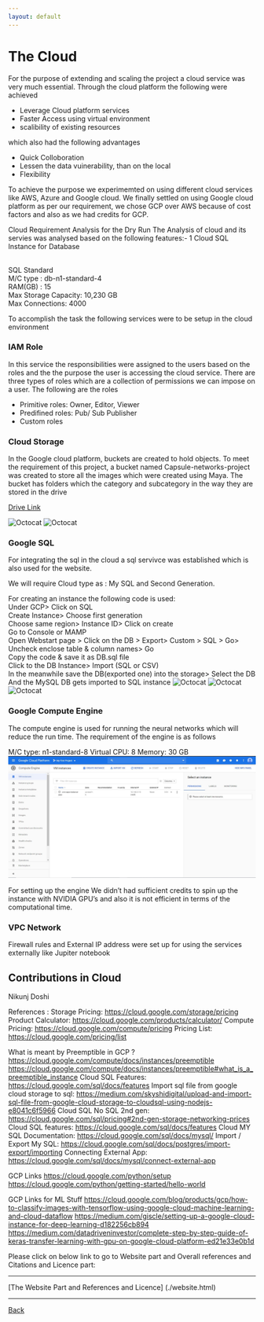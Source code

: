 ```yaml
---
layout: default
---
```





# The Cloud

For the purpose of extending and scaling the project a cloud service was very much essential. Through the cloud platform the following were achieved
- Leverage Cloud platform services
- Faster Access using virtual environment
- scalibility of existing resources 

which also had the following advantages 
- Quick Colloboration 
- Lessen the data vuinerability, than on the local 
- Flexibility 

To achieve the purpose we experimemted on using different cloud services like AWS, Azure and Google cloud. We finally settled on using  Google cloud platform as per our requirement, we chose GCP over AWS because of cost factors and also as we had credits for GCP.

Cloud  Requirement Analysis for the Dry Run
The Analysis of cloud and its servies was analysed based on the following features:- 
1 Cloud SQL Instance for Database
 
<br> SQL Standard 
<br> M/C type : db-n1-standard-4
<br> RAM(GB) : 15
<br> Max Storage Capacity: 10,230 GB
<br> Max Connections: 4000

To accomplish the task the following services were to be setup in the cloud environment

### IAM Role

In this service the responsibilities were assigned to the users based on the roles and the the purpose the user is accessing the cloud service. There are three types of roles which are a collection of permissions we  can impose on a user. The following are the roles  
- Primitive roles: Owner, Editor, Viewer
- Predifined roles: Pub/ Sub Publisher
- Custom roles

<screen shot>

### Cloud Storage

In the Google cloud platform, buckets are created to hold objects. To meet the requirement of this project, a bucket named Capsule-networks-project was created to store all the images which were created using Maya. The bucket has folders which the category and subcategory in the way they are stored in the drive

[Drive Link](https://drive.google.com/drive/u/1/folders/1c7wjh__WL8cVYCPE3ebdM8oSq1riKts6)

![Octocat](https://raw.githubusercontent.com/Preethamalladu/DMDD-Presentation/master/image2.png)
![Octocat](https://raw.githubusercontent.com/Preethamalladu/DMDD-Presentation/master/image5.png)

### Google SQL

For integrating the sql in the cloud a sql servivce was established which is also used for the website.
 
We will require Cloud type as : My SQL and Second Generation.

For creating an instance the following code is used:
<br> Under GCP> Click on SQL
<br> Create Instance> Choose first generation
<br> Choose same region> Instance ID> Click on create
<br> Go to Console or MAMP
<br> Open Webstart page > Click on the DB > Export> Custom > SQL > Go> Uncheck enclose table & column names> Go
<br> Copy the code & save it as DB.sql file
<br> Click to the DB Instance> Import (SQL or CSV)
<br> In the meanwhile save the DB(exported one) into the storage> Select the DB
<br> And the MySQL DB gets imported to SQL instance
![Octocat](https://raw.githubusercontent.com/Preethamalladu/DMDD-Presentation/master/image8.png)
![Octocat](https://raw.githubusercontent.com/Preethamalladu/DMDD-Presentation/master/image10.png)
![Octocat](https://raw.githubusercontent.com/Preethamalladu/DMDD-Presentation/master/image11.png)

### Google Compute Engine

The compute engine is used for running the neural networks which will reduce the run time. The requirement of the engine is as follows
 
M/C type: n1-standard-8
Virtual CPU: 8
Memory: 30 GB
![Octocat](https://github.com/Sindhurakolli/DMDD_portfolio/blob/master/VM_instance.JPG)

For setting up the engine We didn’t had sufficient credits to spin up the instance with NVIDIA GPU’s and also it is not efficient in terms of the computational time.

### VPC Network

Firewall rules and External IP address were set up for using the services externally like Jupiter notebook 

## Contributions in Cloud
Nikunj Doshi 

References :
Storage Pricing: https://cloud.google.com/storage/pricing
Product Calculator: https://cloud.google.com/products/calculator/
Compute Pricing: https://cloud.google.com/compute/pricing
Pricing List: https://cloud.google.com/pricing/list

What is meant by Preemptible in GCP ?
https://cloud.google.com/compute/docs/instances/preemptible
https://cloud.google.com/compute/docs/instances/preemptible#what_is_a_preemptible_instance
Cloud SQL Features: https://cloud.google.com/sql/docs/features
Import sql file from google cloud storage to sql: https://medium.com/skyshidigital/upload-and-import-sql-file-from-google-cloud-storage-to-cloudsql-using-nodejs-e8041c6f5966
Cloud SQL No SQL 2nd gen: https://cloud.google.com/sql/pricing#2nd-gen-storage-networking-prices
Cloud SQL features: https://cloud.google.com/sql/docs/features
Cloud MY SQL Documentation: https://cloud.google.com/sql/docs/mysql/
Import / Export My SQL: https://cloud.google.com/sql/docs/postgres/import-export/importing
Connecting External App: https://cloud.google.com/sql/docs/mysql/connect-external-app

GCP Links 
https://cloud.google.com/python/setup
https://cloud.google.com/python/getting-started/hello-world

GCP Links for ML Stuff
https://cloud.google.com/blog/products/gcp/how-to-classify-images-with-tensorflow-using-google-cloud-machine-learning-and-cloud-dataflow
https://medium.com/giscle/setting-up-a-google-cloud-instance-for-deep-learning-d182256cb894
https://medium.com/datadriveninvestor/complete-step-by-step-guide-of-keras-transfer-learning-with-gpu-on-google-cloud-platform-ed21e33e0b1d




Please click on below link to go to Website part and Overall references and Citations and Licence part:

* * *

[The Website Part and References and Licence] (./website.html)

* * *


[Back](./)

